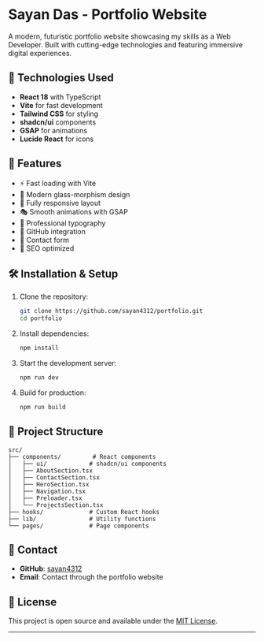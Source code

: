 # Sayan Das - Portfolio Website

A modern, futuristic portfolio website showcasing my skills as a Web Developer. Built with cutting-edge technologies and featuring immersive digital experiences.

## 🚀 Technologies Used

- **React 18** with TypeScript
- **Vite** for fast development
- **Tailwind CSS** for styling
- **shadcn/ui** components
- **GSAP** for animations
- **Lucide React** for icons

## 🌟 Features

- ⚡ Fast loading with Vite
- 🎨 Modern glass-morphism design
- 📱 Fully responsive layout
- 🎭 Smooth animations with GSAP
- 🌙 Professional typography
- 🔗 GitHub integration
- 📧 Contact form
- 🚀 SEO optimized

## 🛠️ Installation & Setup

1. Clone the repository:
   ```bash
   git clone https://github.com/sayan4312/portfolio.git
   cd portfolio
   ```

2. Install dependencies:
   ```bash
   npm install
   ```

3. Start the development server:
   ```bash
   npm run dev
   ```

4. Build for production:
   ```bash
   npm run build
   ```

## 📂 Project Structure

```
src/
├── components/         # React components
│   ├── ui/            # shadcn/ui components
│   ├── AboutSection.tsx
│   ├── ContactSection.tsx
│   ├── HeroSection.tsx
│   ├── Navigation.tsx
│   ├── Preloader.tsx
│   └── ProjectsSection.tsx
├── hooks/             # Custom React hooks
├── lib/               # Utility functions
└── pages/             # Page components
```

## 🎯 Contact

- **GitHub**: [sayan4312](https://github.com/sayan4312)
- **Email**: Contact through the portfolio website

## 📄 License

This project is open source and available under the [MIT License](LICENSE).

---


